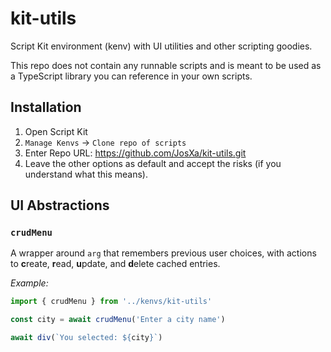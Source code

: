 # kit-utils

Script Kit environment (kenv) with UI utilities and other scripting goodies.

This repo does not contain any runnable scripts and is meant to be used as a TypeScript library you can reference in your own scripts.

## Installation

1. Open Script Kit
2. `Manage Kenvs` -> `Clone repo of scripts`
3. Enter Repo URL: https://github.com/JosXa/kit-utils.git
4. Leave the other options as default and accept the risks (if you understand what this means).

## UI Abstractions

### `crudMenu`

A wrapper around `arg` that remembers previous user choices, with actions to **c**reate, **r**ead, **u**pdate, and **d**elete cached entries.

_Example:_

```ts
import { crudMenu } from '../kenvs/kit-utils'

const city = await crudMenu('Enter a city name')

await div(`You selected: ${city}`)
```